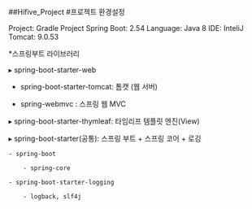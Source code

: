 ##Hifive_Project
#프로젝트 환경설정

Project: Gradle Project
Spring Boot: 2.54
Language: Java 8
 IDE: InteliJ
Tomcat: 9.0.53
 

*스프링부트 라이브러리

 

▸ spring-boot-starter-web

  - spring-boot-starter-tomcat: 톰캣 (웹 서버)

  - spring-webmvc : 스프링 웹 MVC

 

▸ spring-boot-starter-thymleaf: 타임리프 템플릿 엔진(View)

▸ spring-boot-starter(공통): 스프링 부트 + 스프링 코어 + 로깅

    - spring-boot

        - spring-core

    - spring-boot-starter-logging

        - logback, slf4j
